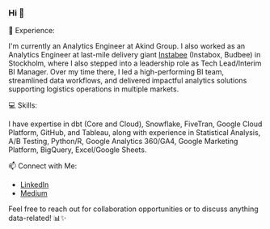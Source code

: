 ### Hi 👋

<!--
**anita-owens/anita-owens** is a ✨ _special_ ✨ repository because its `README.md` (this file) appears on your GitHub profile.

Here are some ideas to get you started:

- 🔭 I’m currently working on ...
- 🌱 I’m currently learning ...
- 👯 I’m looking to collaborate on ...
- 🤔 I’m looking for help with ...
- 💬 Ask me about ...
- 📫 How to reach me: ...
- 😄 Pronouns: ...
- ⚡ Fun fact: ...
-->

💼 Experience:

I'm currently an Analytics Engineer at Akind Group. I also worked as an Analytics Engineer at last-mile delivery giant [Instabee](https://instabee.com/) (Instabox, Budbee) in Stockholm, where I also stepped into a leadership role as Tech Lead/Interim BI Manager. Over my time there, I led a high-performing BI team, streamlined data workflows, and delivered impactful analytics solutions supporting logistics operations in multiple markets.

💻 Skills:

I have expertise in dbt (Core and Cloud), Snowflake, FiveTran, Google Cloud Platform, GitHub, and Tableau, along with experience in Statistical Analysis, A/B Testing, Python/R, Google Analytics 360/GA4, Google Marketing Platform, BigQuery, Excel/Google Sheets.

📫 Connect with Me:

- [LinkedIn](https://www.linkedin.com/in/anitaowens)
- [Medium](https://anitaowens.medium.com)

Feel free to reach out for collaboration opportunities or to discuss anything data-related! 📊✨
